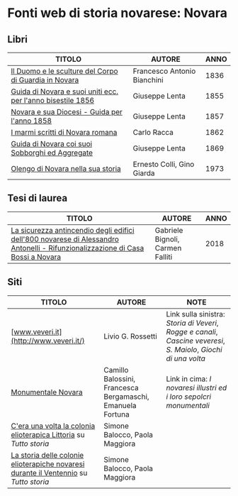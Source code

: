 # Fonti web di storia novarese: Novara

## Libri

| TITOLO                                                                                                           | AUTORE                      | ANNO |
|------------------------------------------------------------------------------------------------------------------|-----------------------------|------|
| [Il Duomo e le sculture del Corpo di Guardia in Novara](https://books.google.it/books?id=uSRkAAAAcAAJ)           | Francesco Antonio Bianchini | 1836 |
| [Guida di Novara e suoi uniti ecc. per l'anno bisestile 1856](https://archive.org/details/guidadinovara1856lent) | Giuseppe Lenta              | 1855 | 
| [Novara e sua Diocesi - Guida per l'anno 1858](https://archive.org/details/guidadinovara1858lent)                | Giuseppe Lenta              | 1857 |
| [I marmi scritti di Novara romana](https://archive.org/details/bub_gb_gMw8Uxfu6EMC)                              | Carlo Racca                 | 1862 |
| [Guida di Novara coi suoi Sobborghi ed Aggregate](https://archive.org/details/guidadinovara186869lent)           | Giuseppe Lenta              | 1869 |
| [Olengo di Novara nella sua storia](https://www.calameo.com/books/007260735f30534a1e774)                         | Ernesto Colli, Gino Giarda  | 1973 |

## Tesi di laurea

| TITOLO                                                                                                                                                                                                                                                                           | AUTORE                           | ANNO |
|----------------------------------------------------------------------------------------------------------------------------------------------------------------------------------------------------------------------------------------------------------------------------------|----------------------------------|------|
| [La sicurezza antincendio degli edifici dell'800 novarese di Alessandro Antonelli - Rifunzionalizzazione di Casa Bossi a Novara](https://docplayer.it/amp/115977368-Politecnico-di-milano-la-sicurezza-antincendio-degli-edifici-dell-800-novarese-di-alessandro-antonelli.html) | Gabriele Bignoli, Carmen Falliti | 2018 |

## Siti

| TITOLO                                                                                                                                                | AUTORE                                                     | NOTE                                                                                                              |
|-------------------------------------------------------------------------------------------------------------------------------------------------------|------------------------------------------------------------|-------------------------------------------------------------------------------------------------------------------|
| [www.veveri.it](http://www.veveri.it/)                                                                                                                | Livio G. Rossetti                                          | Link sulla sinistra: *Storia di Veveri*, *Rogge e canali*, *Cascine veveresi*, *S. Maiolo*, *Giochi di una volta* |
| [Monumentale Novara](https://www.monumentalenovara.it/)                                                                                               | Camillo Balossini, Francesca Bergamaschi, Emanuela Fortuna | Link in cima: *I novaresi illustri ed i loro sepolcri monumentali*                                                |
| [C'era una volta la colonia elioterapica Littoria](http://www.tuttostoria.net/tutto-storia-autori.aspx?code=967) su *Tutto storia*                    | Simone Balocco, Paola Maggiora                             |                                                                                                                   |
| [La storia delle colonie elioterapiche novaresi durante il Ventennio](http://www.tuttostoria.net/tutto-storia-autori.aspx?code=969) su *Tutto storia* | Simone Balocco, Paola Maggiora                             |                                                                                                                   |
